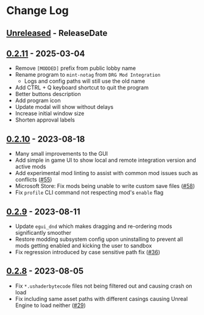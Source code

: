 # Change Log

<!-- next-header -->

## [Unreleased] - ReleaseDate

## [0.2.11] - 2025-03-04

- Remove `[MODDED]` prefix from public lobby name
- Rename program to `mint-notag` from `DRG Mod Integration`
  - Logs and config paths will still use the old name
- Add CTRL + Q keyboard shortcut to quit the program
- Better buttons description
- Add program icon
- Update modal will show without delays
- Increase initial window size
- Shorten approval labels

## [0.2.10] - 2023-08-18

- Many small improvements to the GUI
- Add simple in game UI to show local and remote integration version and active mods
- Add experimental mod linting to assist with common mod issues such as conflicts ([#55](https://github.com/trumank/drg-mod-integration/pull/55))
- Microsoft Store: Fix mods being unable to write custom save files ([#58](https://github.com/trumank/drg-mod-integration/issues/58))
- Fix `profile` CLI command not respecting mod's `enable` flag

## [0.2.9] - 2023-08-11

- Update `egui_dnd` which makes dragging and re-ordering mods significantly smoother
- Restore modding subsystem config upon uninstalling to prevent all mods getting enabled and kicking the user to sandbox
- Fix regression introduced by case sensitive path fix ([#36](https://github.com/trumank/drg-mod-integration/issues/36))

## [0.2.8] - 2023-08-05

- Fix `*.ushaderbytecode` files not being filtered out and causing crash on load
- Fix including same asset paths with different casings causing Unreal Engine to load neither ([#29](https://github.com/trumank/drg-mod-integration/issues/29))

<!-- next-url -->
[Unreleased]: https://github.com/Strappazzon/drg-mint-notag/compare/v0.2.11...HEAD
[0.2.11]: https://github.com/Strappazzon/drg-mint-notag/compare/832f7db...v0.2.11
[0.2.10]: https://github.com/trumank/drg-mod-integration/compare/v0.2.9...v0.2.10
[0.2.9]: https://github.com/trumank/drg-mod-integration/compare/v0.2.8...v0.2.9
[0.2.8]: https://github.com/trumank/drg-mod-integration/compare/v0.2.7...v0.2.8
